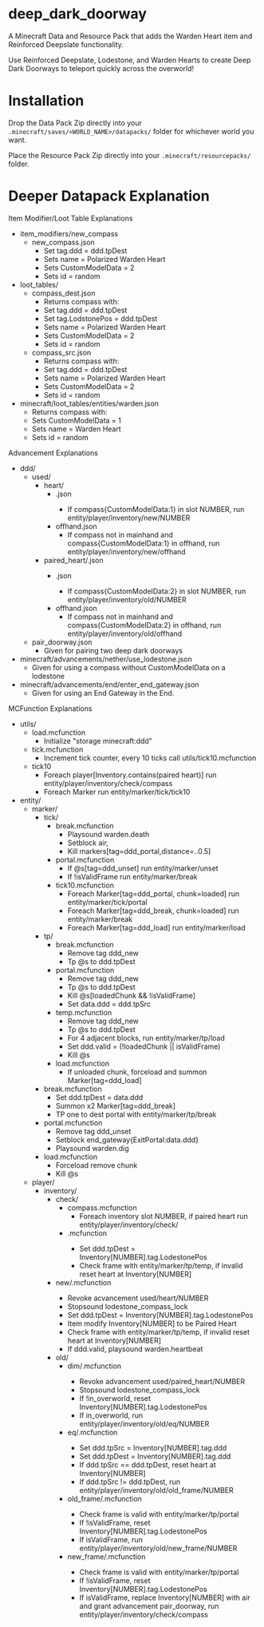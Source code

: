 # deep_dark_doorway
A Minecraft Data and Resource Pack that adds the Warden Heart item and Reinforced Deepslate functionality.

Use Reinforced Deepslate, Lodestone, and Warden Hearts to create Deep Dark Doorways to teleport quickly across the overworld!

# Installation
Drop the Data Pack Zip directly into your `.minecraft/saves/<WORLD_NAME>/datapacks/` folder for whichever world you want.

Place the Resource Pack Zip directly into your `.minecraft/resourcepacks/` folder.

# Deeper Datapack Explanation
Item Modifier/Loot Table Explanations
* item_modifiers/new_compass
  * new_compass.json
    * Set tag.ddd = ddd.tpDest
    * Sets name = Polarized Warden Heart
    * Sets CustomModelData = 2
    * Sets id = random
* loot_tables/
  * compass_dest.json
    * Returns compass with:
    * Set tag.ddd = ddd.tpDest
    * Set tag.LodstonePos = ddd.tpDest
    * Sets name = Polarized Warden Heart
    * Sets CustomModelData = 2
    * Sets id = random
  * compass_src.json
    * Returns compass with:
    * Set tag.ddd = ddd.tpDest
    * Sets name = Polarized Warden Heart
    * Sets CustomModelData = 2
    * Sets id = random
* minecraft/loot_tables/entities/warden.json
  * Returns compass with:
  * Sets CustomModelData = 1
  * Sets name = Warden Heart
  * Sets id = random

Advancement Explanations
* ddd/
  * used/
    * heart/
      * <NUMBER>.json
        * If compass{CustomModelData:1} in slot NUMBER, run entity/player/inventory/new/NUMBER
      * offhand.json
        * If compass not in mainhand and compass{CustomModelData:1} in offhand, run entity/player/inventory/new/offhand
    * paired_heart/<NUMBER>.json
      * <NUMBER>.json
        * If compass{CustomModelData:2} in slot NUMBER, run entity/player/inventory/old/NUMBER
      * offhand.json
        * If compass not in mainhand and compass{CustomModelData:2} in offhand, run entity/player/inventory/old/offhand
  * pair_doorway.json
    * Given for pairing two deep dark doorways
* minecraft/advancements/nether/use_lodestone.json
  * Given for using a compass without CustomModelData on a lodestone
* minecraft/advancements/end/enter_end_gateway.json
  * Given for using an End Gateway in the End.

MCFunction Explanations
* utils/
  * load.mcfunction 
    * Initialize "storage minecraft:ddd"
  * tick.mcfunction
    * Increment tick counter, every 10 ticks call utils/tick10.mcfunction
  * tick10
    * Foreach player[Inventory.contains(paired heart)] run entity/player/inventory/check/compass
    * Foreach Marker run entity/marker/tick/tick10
* entity/
  * marker/
    * tick/
      * break.mcfunction
        * Playsound warden.death
        * Setblock air, 
        * Kill markers[tag=ddd_portal,distance=..0.5]
      * portal.mcfunction
        * If @s[tag=ddd_unset] run entity/marker/unset
      	* If !isValidFrame run entity/marker/break
      * tick10.mcfunction
        * Foreach Marker[tag=ddd_portal, chunk=loaded] run entity/marker/tick/portal
        * Foreach Marker[tag=ddd_break, chunk=loaded] run entity/marker/break
        * Foreach Marker[tag=ddd_load] run entity/marker/load
    * tp/
      * break.mcfunction
        * Remove tag ddd_new
        * Tp @s to ddd.tpDest
      * portal.mcfunction
        * Remove tag ddd_new
        * Tp @s to ddd.tpDest
        * Kill @s[loadedChunk && !isValidFrame]
        * Set data.ddd = ddd.tpSrc
      * temp.mcfunction
        * Remove tag ddd_new
        * Tp @s to ddd.tpDest
        * For 4 adjacent blocks, run entity/marker/tp/load
        * Set ddd.valid = (!loadedChunk || isValidFrame)
        * Kill @s
      * load.mcfunction
	      * If unloaded chunk, forceload and summon Marker[tag=ddd_load]
    * break.mcfunction
      * Set ddd.tpDest = data.ddd
      * Summon x2 Marker[tag=ddd_break]
      * TP one to dest portal with entity/marker/tp/break
    * portal.mcfunction
      * Remove tag ddd_unset
      * Setblock end_gateway{ExitPortal:data.ddd}
      * Playsound warden.dig
    * load.mcfunction
      * Forceload remove chunk
      * Kill @s
  * player/
    * inventory/
      * check/
        * compass.mcfunction
          * Foreach inventory slot NUMBER, if paired heart run entity/player/inventory/check/<NUMBER>
        * <NUMBER>.mcfunction
          * Set ddd.tpDest = Inventory[NUMBER].tag.LodestonePos
          * Check frame with entity/marker/tp/temp, if invalid reset heart at Inventory[NUMBER]
      * new/<NUMBER>.mcfunction
        * Revoke acvancement used/heart/NUMBER
        * Stopsound lodestone_compass_lock
        * Set ddd.tpDest = Inventory[NUMBER].tag.LodestonePos
        * Item modify Inventory[NUMBER] to be Paired Heart
        * Check frame with entity/marker/tp/temp, if invalid reset heart at Inventory[NUMBER]
        * If ddd.valid, playsound warden.heartbeat
      * old/
        * dim/<NUMBER>.mcfunction
          * Revoke advancement used/paired_heart/NUMBER
          * Stopsound lodestone_compass_lock
          * If !in_overworld, reset Inventory[NUMBER].tag.LodestonePos
          * If in_overworld, run entity/player/inventory/old/eq/NUMBER
        * eq/<NUMBER>.mcfunction
          * Set ddd.tpSrc = Inventory[NUMBER].tag.ddd
          * Set ddd.tpDest = Inventory[NUMBER].tag.ddd
          * If ddd.tpSrc == ddd.tpDest, reset heart at Inventory[NUMBER]
          * If ddd.tpSrc != ddd.tpDest, run entity/player/inventory/old/old_frame/NUMBER
        * old_frame/<NUMBER>.mcfunction
          * Check frame is valid with entity/marker/tp/portal
          * If !isValidFrame, reset Inventory[NUMBER].tag.LodestonePos
          * If isValidFrame, run entity/player/inventory/old/new_frame/NUMBER
        * new_frame/<NUMBER>.mcfunction
          * Check frame is valid with entity/marker/tp/portal
          * If !isValidFrame, reset Inventory[NUMBER].tag.LodestonePos
          * If isValidFrame, replace Inventory[NUMBER] with air and grant advancement pair_doorway, run entity/player/inventory/check/compass
